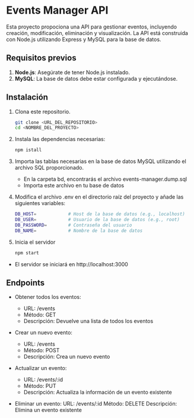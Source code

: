 # Events Manager API

Esta proyecto propociona una API para gestionar eventos, incluyendo creación, modificación, eliminación y visualización. La API está construida con Node.js utilizando Express y MySQL para la base de datos.

## Requisitos previos

1. **Node.js**: Asegúrate de tener Node.js instalado.
2. **MySQL**: La base de datos debe estar configurada y ejecutándose.

## Instalación

1. Clona este repositorio.
   ```bash
   git clone <URL_DEL_REPOSITORIO>
   cd <NOMBRE_DEL_PROYECTO>

2. Instala las dependencias necesarias:
    ```bash
    npm istall

3. Importa las tablas necesarias en la base de datos MySQL utilizando el archivo SQL proporcionado.
    - En la carpeta bd, encontrarás el archivo events-manager.dump.sql
    - Importa este archivo en tu base de datos

4. Modifica el archivo .env en el directorio raíz del proyecto y añade las siguientes variables:
    ```bash
    DB_HOST=            # Host de la base de datos (e.g., localhost)
    DB_USER=            # Usuario de la base de datos (e.g., root)
    DB_PASSWORD=        # Contraseña del usuario
    DB_NAME=            # Nombre de la base de datos

5. Inicia el servidor
    ```bash
    npm start

- El servidor se iniciará en http://localhost:3000
    
## Endpoints

- Obtener todos los eventos:
    - URL: /events
    - Método: GET
    - Descripción: Devuelve una lista de todos los eventos

- Crear un nuevo evento:
    - URL: /events
    - Método: POST
    - Descripción: Crea un nuevo evento

- Actualizar un evento:
    - URL: /events/:id
    - Método: PUT
    - Descripción: Actualiza la información de un evento existente

- Eliminar un evento:
    URL: /events/:id
    Método: DELETE
    Descripción: Elimina un evento existente
